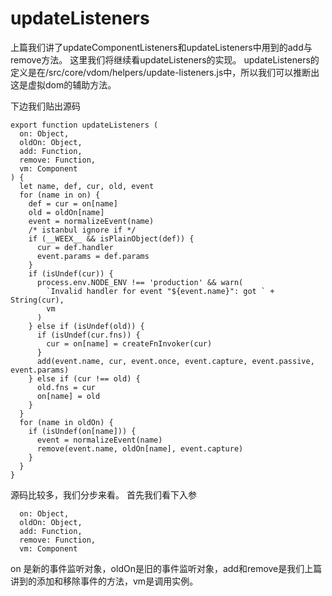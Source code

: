 # updateListeners

上篇我们讲了updateComponentListeners和updateListeners中用到的add与remove方法。
这里我们将继续看updateListeners的实现。
updateListeners的定义是在/src/core/vdom/helpers/update-listeners.js中，所以我们可以推断出这是虚拟dom的辅助方法。

下边我们贴出源码
```
export function updateListeners (
  on: Object,
  oldOn: Object,
  add: Function,
  remove: Function,
  vm: Component
) {
  let name, def, cur, old, event
  for (name in on) {
    def = cur = on[name]
    old = oldOn[name]
    event = normalizeEvent(name)
    /* istanbul ignore if */
    if (__WEEX__ && isPlainObject(def)) {
      cur = def.handler
      event.params = def.params
    }
    if (isUndef(cur)) {
      process.env.NODE_ENV !== 'production' && warn(
        `Invalid handler for event "${event.name}": got ` + String(cur),
        vm
      )
    } else if (isUndef(old)) {
      if (isUndef(cur.fns)) {
        cur = on[name] = createFnInvoker(cur)
      }
      add(event.name, cur, event.once, event.capture, event.passive, event.params)
    } else if (cur !== old) {
      old.fns = cur
      on[name] = old
    }
  }
  for (name in oldOn) {
    if (isUndef(on[name])) {
      event = normalizeEvent(name)
      remove(event.name, oldOn[name], event.capture)
    }
  }
}
```

源码比较多，我们分步来看。
首先我们看下入参
```
  on: Object,
  oldOn: Object,
  add: Function,
  remove: Function,
  vm: Component
```

on 是新的事件监听对象，oldOn是旧的事件监听对象，add和remove是我们上篇讲到的添加和移除事件的方法，vm是调用实例。
